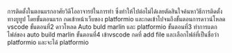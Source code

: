 การติดตั้งในตอนแรกอาศัยวิดีโออาจารย์ในการทำ ซึ่งทำให้ไปต่อไม่ได้เลยตัดสินใจค้นหาวิธีการติดตั้งทางยูทูป 
โดยขั้นตอนแรก กดเข้าหน้าเว็บของ platformio และกดเข้าไปจนถึงขั้นตอนการดาวน์โหลด vscode 
ขั้นตอนที่2 ดาวโหลด Auto buld marlin และ platformio
ขั้นตอนที่3 ทำการแตกไฟล์ของ auto build marlin 
ขั้นตอนที่4 เข้าvscode กดที่ add file และเลือกไฟล์ที่เป็นชื่อว่า platformio 
และจะได้ platformio
